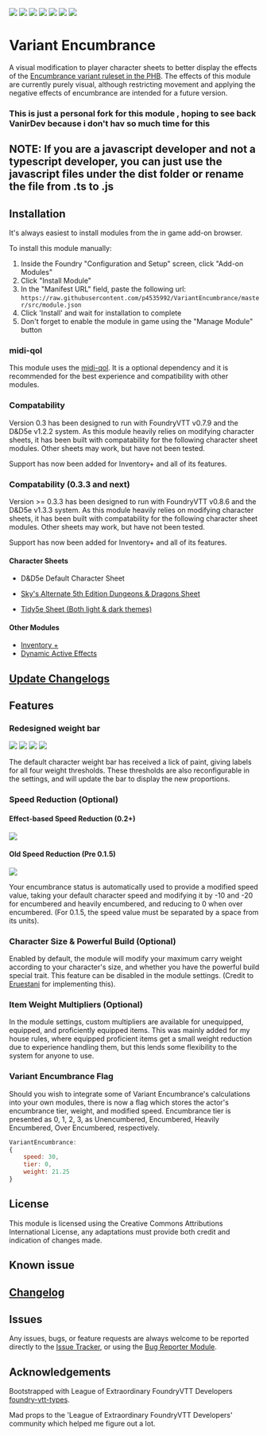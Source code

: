 ![](https://img.shields.io/badge/Foundry-v0.8.8-blue)
![](https://img.shields.io/badge/D&D5e-v1.3.4-blue) 
![](https://img.shields.io/badge/Sky's%20Alternate%20Character%20Sheet-v1.5.2-red) 
![](https://img.shields.io/badge/Tidy5e%20Sheet-v0.4.10-red) 
![](https://img.shields.io/badge/Inventory+-v0.3.1-red) 
![](https://img.shields.io/badge/DAE-v0.2.34-red)
![](https://img.shields.io/badge/Foundry-v0.8.8-informational)

# Variant Encumbrance

A visual modification to player character sheets to better display the effects of the [Encumbrance variant ruleset in the PHB](https://5thsrd.org/rules/abilities/strength/).
The effects of this module are currently purely visual, although restricting movement and applying the negative effects of encumbrance are intended for a future version.

### This is just a personal fork for this module , hoping to see back VanirDev because i don't hav so much time for this

## NOTE: If you are a javascript developer and not a typescript developer, you can just use the javascript files under the dist folder or rename the file from .ts to .js

## Installation

It's always easiest to install modules from the in game add-on browser.

To install this module manually:
1.  Inside the Foundry "Configuration and Setup" screen, click "Add-on Modules"
2.  Click "Install Module"
3.  In the "Manifest URL" field, paste the following url:
`https://raw.githubusercontent.com/p4535992/VariantEncumbrance/master/src/module.json`
4.  Click 'Install' and wait for installation to complete
5.  Don't forget to enable the module in game using the "Manage Module" button

### midi-qol

This module uses the [midi-qol](https://gitlab.com/tposney/midi-qol/-/tree/master). It is a optional dependency and it is recommended for the best experience and compatibility with other modules.

### Compatability

Version 0.3 has been designed to run with FoundryVTT v0.7.9 and the D&D5e v1.2.2 system. As this module heavily relies on modifying character sheets, it has been built with compatability for the following character sheet modules. Other sheets may work, but have not been tested. 

Support has now been added for Inventory+ and all of its features.

### Compatability (0.3.3 and next)

Version >= 0.3.3 has been designed to run with FoundryVTT v0.8.6 and the D&D5e v1.3.3 system. As this module heavily relies on modifying character sheets, it has been built with compatability for the following character sheet modules. Other sheets may work, but have not been tested. 

Support has now been added for Inventory+ and all of its features.

#### Character Sheets

* D&D5e Default Character Sheet

* [Sky's Alternate 5th Edition Dungeons & Dragons Sheet](https://github.com/Sky-Captain-13/foundry/tree/master/alt5e)
* [Tidy5e Sheet (Both light & dark themes)](https://github.com/sdenec/tidy5e-sheet)

#### Other Modules

* [Inventory +](https://github.com/syl3r86/inventory-plus)
* [Dynamic Active Effects](https://gitlab.com/tposney/dae)

## [Update Changelogs](./changelog.md)

<!--
<details>
  <summary>Click to Expand</summary>
</details>
-->

## Features

### Redesigned weight bar

![](https://i.imgur.com/jFflnje.png)
![](https://i.imgur.com/xruflPz.png)
![](https://i.imgur.com/Om7hK6o.png)
![](https://i.imgur.com/G5p8KV6.png)

The default character weight bar has received a lick of paint, giving labels for all four weight thresholds. These thresholds are also reconfigurable in the settings, and will update the bar to display the new proportions.

### Speed Reduction (Optional)

#### Effect-based Speed Reduction (0.2+)
![](https://i.imgur.com/ztcUqfU.png)
<a name="ActiveEffects"/>

#### Old Speed Reduction (Pre 0.1.5)
![](https://i.imgur.com/DCfGuUJ.png)

Your encumbrance status is automatically used to provide a modified speed value, taking your default character speed and modifying it by -10 and -20 for encumbered and heavily encumbered, and reducing to 0 when over encumbered. (For 0.1.5, the speed value must be separated by a space from its units).


### Character Size & Powerful Build (Optional)
<a name="sizeAndBuild"/>

Enabled by default, the module will modify your maximum carry weight according to your character's size, and whether you have the powerful build special trait. This feature can be disabled in the module settings. (Credit to [Eruestani](https://github.com/Eruestani) for implementing this).

### Item Weight Multipliers (Optional)

In the module settings, custom multipliers are available for unequipped, equipped, and proficiently equipped items. This was mainly added for my house rules, where equipped proficient items get a small weight reduction due to experience handling them, but this lends some flexibility to the system for anyone to use.

### Variant Encumbrance Flag
<a name="variantFlags"/>

Should you wish to integrate some of Variant Encumbrance's calculations into your own modules, there is now a flag which stores the actor's encumbrance tier, weight, and modified speed. Encumbrance tier is presented as 0, 1, 2, 3, as Unencumbered, Encumbered, Heavily Encumbered, Over Encumbered, respectively.

```javascript
VariantEncumbrance:
{
    speed: 30,
    tier: 0,
    weight: 21.25
}
```

## License

This module is licensed using the Creative Commons Attributions International License, any adaptations must provide both credit and indication of changes made.

## Known issue

## [Changelog](./changelog.md)

## Issues

Any issues, bugs, or feature requests are always welcome to be reported directly to the [Issue Tracker](https://github.com/p4535992/VariantEncumbrance/issues ), or using the [Bug Reporter Module](https://foundryvtt.com/packages/bug-reporter/).

## Acknowledgements

Bootstrapped with League of Extraordinary FoundryVTT Developers  [foundry-vtt-types](https://github.com/League-of-Foundry-Developers/foundry-vtt-types).

Mad props to the 'League of Extraordinary FoundryVTT Developers' community which helped me figure out a lot.
